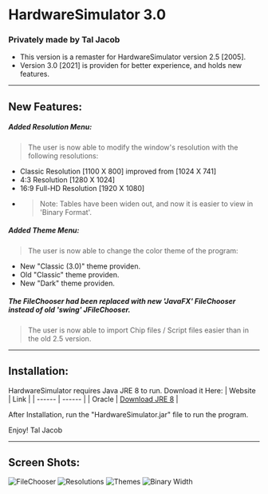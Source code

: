 # HardwareSimulator 3.0
### Privately made by Tal Jacob


- This version is a remaster for HardwareSimulator version 2.5 [2005].
- Version 3.0 [2021] is providen for better experience, and holds new features.

_______
## New Features:

##### Added Resolution Menu:
> The user is now able to modify the window's resolution with the following resolutions:
-  Classic Resolution [1100 X 800] improved from [1024 X 741]
-  4:3 Resolution [1280 X 1024]
-  16:9 Full-HD Resolution [1920 X 1080]
- > Note:
    > Tables have been widen out, and now it is easier to view in 'Binary Format'.


##### Added Theme Menu:
> The user is now able to change the color theme of the program:
- New "Classic (3.0)" theme providen.
- Old "Classic" theme providen.
- New "Dark" theme providen.

##### The FileChooser had been replaced with new 'JavaFX' FileChooser instead of old 'swing' JFileChooser.
> The user is now able to import Chip files / Script files easier than in the old 2.5 version.


________
## Installation:

HardwareSimulator requires Java JRE 8 to run.
Download it Here:
| Website | Link |
| ------ | ------ |
| Oracle |  [Download JRE 8](https://www.oracle.com/java/technologies/javase-jre8-downloads.html) |

After Installation, run the "HardwareSimulator.jar" file to run the program.

Enjoy!
Tal Jacob


_________
## Screen Shots:

![FileChooser](https://user-images.githubusercontent.com/70590583/108933526-f7ff5100-7653-11eb-9578-0a32df0260c5.jpg)
![Resolutions](https://user-images.githubusercontent.com/70590583/108933530-f9307e00-7653-11eb-9ab0-425816ee8136.jpg)
![Themes](https://user-images.githubusercontent.com/70590583/108933532-f9c91480-7653-11eb-968b-bfe1bf33cca3.jpg)
![Binary Width](https://user-images.githubusercontent.com/70590583/108933535-fb92d800-7653-11eb-84a6-cd512a00c3ca.jpg)
